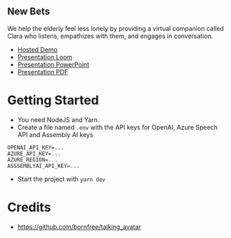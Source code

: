 New Bets
----

We help the elderly feel less lonely by providing a virtual companion called Clara who listens, empathizes with them, and engages in conversation.

- [Hosted Demo](https://new-bets.vercel.app/)
- [Presentation Loom](https://www.loom.com/share/116587b5bd4d47688a38be7d5e6148ef)
- [Presentation PowerPoint](https://github.com/Yonom/new-bets/blob/main/Antler_NewBets.pptx)
- [Presentation PDF](https://github.com/Yonom/new-bets/blob/main/Antler_NewBets.pdf)

# Getting Started

- You need NodeJS and Yarn.
- Create a file named `.env` with the API keys for OpenAI, Azure Speech API and Assembly AI keys

```
OPENAI_API_KEY=...
AZURE_API_KEY=...
AZURE_REGION=...
ASSSEMBLYAI_API_KEY=...
```

- Start the project with `yarn dev`

# Credits

- https://github.com/bornfree/talking_avatar